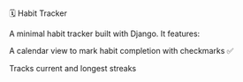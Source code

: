 🗓️ Habit Tracker

A minimal habit tracker built with Django. It features:

  A calendar view to mark habit completion with checkmarks ✅

  Tracks current and longest streaks
